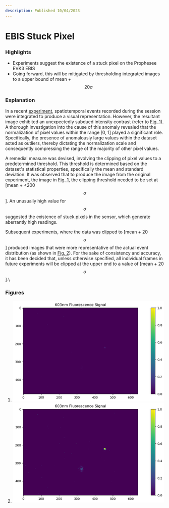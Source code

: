 ```yaml
---
description: Published 10/04/2023
---
```


# EBIS Stuck Pixel

### Highlights

* Experiments suggest the existence of a stuck pixel on the Prophesee EVK3 EBIS
* Going forward, this will be mitigated by thresholding integrated images to a upper bound of mean + $$20\sigma$$

### Explanation

In a recent [experiment](../updates-to-the-linear-test-and-laser-cut-off-tuning-experiment.md#addendums), spatiotemporal events recorded during the session were integrated to produce a visual representation. However, the resultant image exhibited an unexpectedly subdued intensity contrast (refer to [Fig. 1](ebis-stuck-pixel.md#figures)). A thorough investigation into the cause of this anomaly revealed that the normalization of pixel values within the range \[0, 1] played a significant role. Specifically, the presence of anomalously large values within the dataset acted as outliers, thereby dictating the normalization scale and consequently compressing the range of the majority of other pixel values.

A remedial measure was devised, involving the clipping of pixel values to a predetermined threshold. This threshold is determined based on the dataset's statistical properties, specifically the mean and standard deviation. It was observed that to produce the image from the original experiment, the image in [Fig. 1](ebis-stuck-pixel.md#figures), the clipping threshold needed to be set at \[mean + <200$$\sigma$$]. An unusually high value for $$\sigma$$ suggested the existence of stuck pixels in the sensor, which generate aberrantly high readings.

Subsequent experiments, where the data was clipped to \[mean + 20$$\sigma$$] produced images that were more representative of the actual event distribution (as shown in [Fig. 2](ebis-stuck-pixel.md#figures)). For the sake of consistency and accuracy, it has been decided that, unless otherwise specified, all individual frames in future experiments will be clipped at the upper end to a value of \[mean + 20$$\sigma$$].\


### Figures

1. ![](<../.gitbook/assets/image (12).png>)
2. ![](<../.gitbook/assets/image (33).png>)
